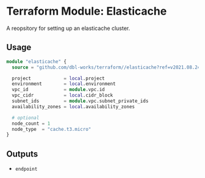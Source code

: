 # Terraform Module: Elasticache

A reopsitory for setting up an elasticache cluster.


## Usage

```terraform
module "elasticache" {
  source = "github.com/dbl-works/terraform//elasticache?ref=v2021.08.24"

  project            = local.project
  environment        = local.environment
  vpc_id             = module.vpc.id
  vpc_cidr           = local.cidr_block
  subnet_ids         = module.vpc.subnet_private_ids
  availability_zones = local.availability_zones

  # optional
  node_count = 1
  node_type  = "cache.t3.micro"
}
```


## Outputs
- `endpoint`
